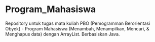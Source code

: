 # Program_Mahasiswa
  Repository untuk tugas mata kuliah PBO (Pemogramman Berorientasi Obyek) - Program Mahasiswa (Menambah, Menampilkan, Mencari, & Menghapus data) dengan ArrayList. Berbasiskan Java.
